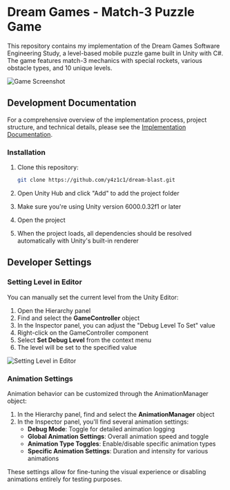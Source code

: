 # Dream Games - Match-3 Puzzle Game

This repository contains my implementation of the Dream Games Software Engineering Study, a level-based mobile puzzle game built in Unity with C#. The game features match-3 mechanics with special rockets, various obstacle types, and 10 unique levels.

![Game Screenshot](screenshots/gameplay.png)

## Development Documentation

For a comprehensive overview of the implementation process, project structure, and technical details, please see the [Implementation Documentation](https://github.com/y4z1c1/dream-blast/blob/main/report.pdf).

### Installation

1. Clone this repository:

   ```bash
   git clone https://github.com/y4z1c1/dream-blast.git
   ```

2. Open Unity Hub and click "Add" to add the project folder

3. Make sure you're using Unity version 6000.0.32f1 or later

4. Open the project

5. When the project loads, all dependencies should be resolved automatically with Unity's built-in renderer

## Developer Settings

### Setting Level in Editor

You can manually set the current level from the Unity Editor:

1. Open the Hierarchy panel
2. Find and select the **GameController** object
3. In the Inspector panel, you can adjust the "Debug Level To Set" value
4. Right-click on the GameController component
5. Select **Set Debug Level** from the context menu
6. The level will be set to the specified value

![Setting Level in Editor](screenshots/set_debug_level.png)

### Animation Settings

Animation behavior can be customized through the AnimationManager object:

1. In the Hierarchy panel, find and select the **AnimationManager** object
2. In the Inspector panel, you'll find several animation settings:
   - **Debug Mode**: Toggle for detailed animation logging
   - **Global Animation Settings**: Overall animation speed and toggle
   - **Animation Type Toggles**: Enable/disable specific animation types
   - **Specific Animation Settings**: Duration and intensity for various animations

These settings allow for fine-tuning the visual experience or disabling animations entirely for testing purposes.
